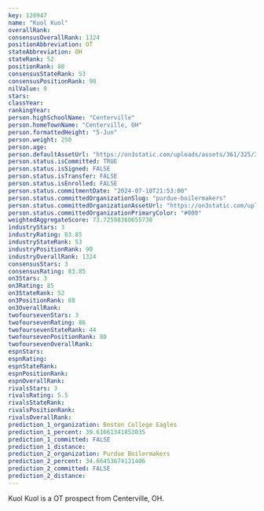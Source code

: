 ```yaml
---
key: 120947
name: "Kuol Kuol"
overallRank: 
consensusOverallRank: 1324
positionAbbreviation: OT
stateAbbreviation: OH
stateRank: 52
positionRank: 88
consensusStateRank: 53
consensusPositionRank: 90
nilValue: 0
stars: 
classYear: 
rankingYear: 
person.highSchoolName: "Centerville"
person.homeTownName: "Centerville, OH"
person.formattedHeight: "5-Jun"
person.weight: 250
person.age: 
person.defaultAssetUrl: "https://on3static.com/uploads/assets/361/325/325361.png"
person.status.isCommitted: TRUE
person.status.isSigned: FALSE
person.status.isTransfer: FALSE
person.status.isEnrolled: FALSE
person.status.commitmentDate: "2024-07-10T21:53:00"
person.status.committedOrganizationSlug: "purdue-boilermakers"
person.status.committedOrganizationAssetUrl: "https://on3static.com/uploads/assets/151/150/150151.svg"
person.status.committedOrganizationPrimaryColor: "#000"
weightedAggregateScore: 73.72598360655738
industryStars: 3
industryRating: 83.85
industryStateRank: 53
industryPositionRank: 90
industryOverallRank: 1324
consensusStars: 3
consensusRating: 83.85
on3Stars: 3
on3Rating: 85
on3StateRank: 52
on3PositionRank: 88
on3OverallRank: 
twofoursevenStars: 3
twofoursevenRating: 86
twofoursevenStateRank: 44
twofoursevenPositionRank: 80
twofoursevenOverallRank: 
espnStars: 
espnRating: 
espnStateRank: 
espnPositionRank: 
espnOverallRank: 
rivalsStars: 3
rivalsRating: 5.5
rivalsStateRank: 
rivalsPositionRank: 
rivalsOverallRank: 
prediction_1_organization: Boston College Eagles
prediction_1_percent: 39.61661341853035
prediction_1_committed: FALSE
prediction_1_distance: 
prediction_2_organization: Purdue Boilermakers
prediction_2_percent: 34.66453674121406
prediction_2_committed: FALSE
prediction_2_distance: 
---
```

Kuol Kuol is a OT prospect from Centerville, OH.